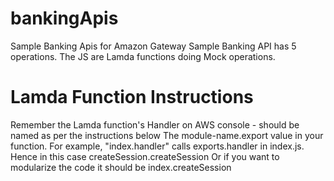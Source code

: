 # bankingApis
Sample Banking Apis for Amazon Gateway
Sample Banking API has 5 operations. 
The JS are Lamda functions doing Mock operations.
# Lamda Function Instructions
Remember the Lamda function's Handler on AWS console - should be named as per the instructions below
The module-name.export value in your function. For example, "index.handler" calls exports.handler in index.js. Hence in this case createSession.createSession Or if you want to modularize the code it should be index.createSession
